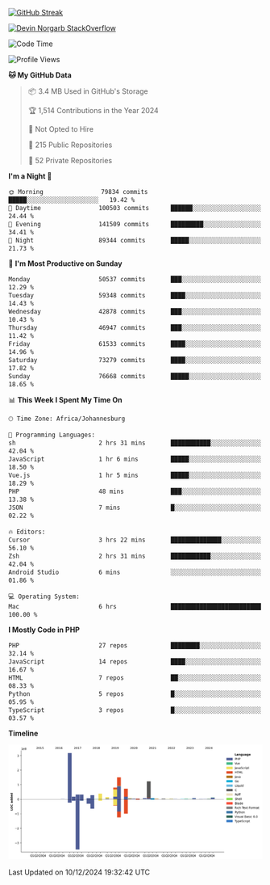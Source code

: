 
[![GitHub Streak](http://github-readme-streak-stats.herokuapp.com?user=DevinNorgarb&date_format=M%20j%5B%2C%20Y%5D)]()


[![Devin Norgarb StackOverflow](https://github-readme-stackoverflow.vercel.app/?userID=4993755)](https://stackoverflow.com/users/4993755/devin-norgarb)

<!--START_SECTION:waka-->
![Code Time](http://img.shields.io/badge/Code%20Time-9%2C265%20hrs%2029%20mins-blue)

![Profile Views](http://img.shields.io/badge/Profile%20Views-103-blue)

**🐱 My GitHub Data** 

> 📦 3.4 MB Used in GitHub's Storage 
 > 
> 🏆 1,514 Contributions in the Year 2024
 > 
> 🚫 Not Opted to Hire
 > 
> 📜 215 Public Repositories 
 > 
> 🔑 52 Private Repositories 
 > 
**I'm a Night 🦉** 

```text
🌞 Morning                79834 commits       █████░░░░░░░░░░░░░░░░░░░░   19.42 % 
🌆 Daytime                100503 commits      ██████░░░░░░░░░░░░░░░░░░░   24.44 % 
🌃 Evening                141509 commits      █████████░░░░░░░░░░░░░░░░   34.41 % 
🌙 Night                  89344 commits       █████░░░░░░░░░░░░░░░░░░░░   21.73 % 
```
📅 **I'm Most Productive on Sunday** 

```text
Monday                   50537 commits       ███░░░░░░░░░░░░░░░░░░░░░░   12.29 % 
Tuesday                  59348 commits       ████░░░░░░░░░░░░░░░░░░░░░   14.43 % 
Wednesday                42878 commits       ███░░░░░░░░░░░░░░░░░░░░░░   10.43 % 
Thursday                 46947 commits       ███░░░░░░░░░░░░░░░░░░░░░░   11.42 % 
Friday                   61533 commits       ████░░░░░░░░░░░░░░░░░░░░░   14.96 % 
Saturday                 73279 commits       ████░░░░░░░░░░░░░░░░░░░░░   17.82 % 
Sunday                   76668 commits       █████░░░░░░░░░░░░░░░░░░░░   18.65 % 
```


📊 **This Week I Spent My Time On** 

```text
🕑︎ Time Zone: Africa/Johannesburg

💬 Programming Languages: 
sh                       2 hrs 31 mins       ███████████░░░░░░░░░░░░░░   42.04 % 
JavaScript               1 hr 6 mins         █████░░░░░░░░░░░░░░░░░░░░   18.50 % 
Vue.js                   1 hr 5 mins         █████░░░░░░░░░░░░░░░░░░░░   18.29 % 
PHP                      48 mins             ███░░░░░░░░░░░░░░░░░░░░░░   13.38 % 
JSON                     7 mins              █░░░░░░░░░░░░░░░░░░░░░░░░   02.22 % 

🔥 Editors: 
Cursor                   3 hrs 22 mins       ██████████████░░░░░░░░░░░   56.10 % 
Zsh                      2 hrs 31 mins       ███████████░░░░░░░░░░░░░░   42.04 % 
Android Studio           6 mins              ░░░░░░░░░░░░░░░░░░░░░░░░░   01.86 % 

💻 Operating System: 
Mac                      6 hrs               █████████████████████████   100.00 % 
```

**I Mostly Code in PHP** 

```text
PHP                      27 repos            ████████░░░░░░░░░░░░░░░░░   32.14 % 
JavaScript               14 repos            ████░░░░░░░░░░░░░░░░░░░░░   16.67 % 
HTML                     7 repos             ██░░░░░░░░░░░░░░░░░░░░░░░   08.33 % 
Python                   5 repos             █░░░░░░░░░░░░░░░░░░░░░░░░   05.95 % 
TypeScript               3 repos             █░░░░░░░░░░░░░░░░░░░░░░░░   03.57 % 
```



**Timeline**

![Lines of Code chart](https://raw.githubusercontent.com/DevinNorgarb/DevinNorgarb/main/assets/bar_graph.png)


 Last Updated on 10/12/2024 19:32:42 UTC
<!--END_SECTION:waka-->

